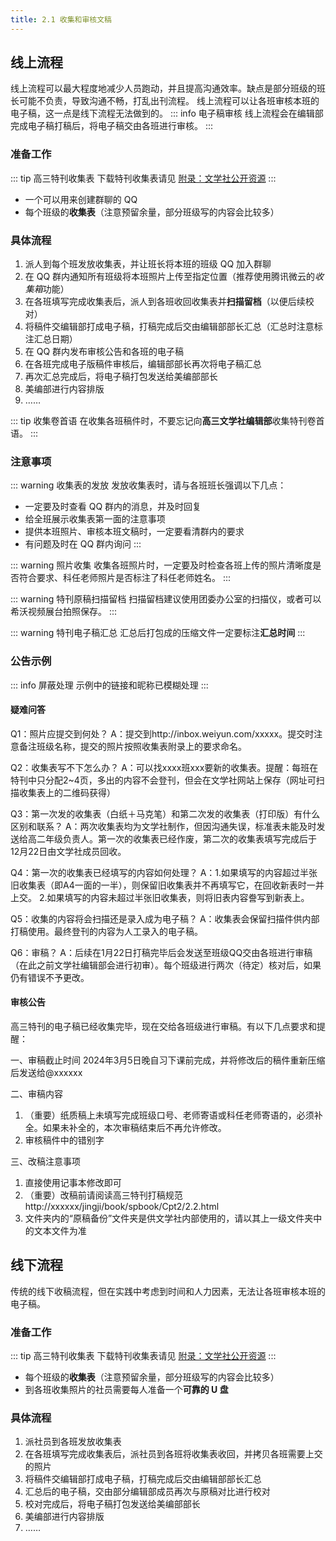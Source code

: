 ```yaml
---
title: 2.1 收集和审核文稿
---
```

## 线上流程
线上流程可以最大程度地减少人员跑动，并且提高沟通效率。缺点是部分班级的班长可能不负责，导致沟通不畅，打乱出刊流程。
线上流程可以让各班审核本班的电子稿，这一点是线下流程无法做到的。
::: info 电子稿审核
线上流程会在编辑部完成电子稿打稿后，将电子稿交由各班进行审核。
:::
### 准备工作
::: tip 高三特刊收集表
下载特刊收集表请见 [附录：文学社公开资源](../../reference/Appendix/resource.md)
:::
- 一个可以用来创建群聊的 QQ
- 每个班级的**收集表**（注意预留余量，部分班级写的内容会比较多）
### 具体流程
1. 派人到每个班发放收集表，并让班长将本班的班级 QQ 加入群聊
2. 在 QQ 群内通知所有班级将本班照片上传至指定位置（推荐使用腾讯微云的*收集箱*功能）
3. 在各班填写完成收集表后，派人到各班收回收集表并**扫描留档**（以便后续校对）
4. 将稿件交编辑部打成电子稿，打稿完成后交由编辑部部长汇总（汇总时注意标注汇总日期）
5. 在 QQ 群内发布审核公告和各班的电子稿
6. 在各班完成电子版稿件审核后，编辑部部长再次将电子稿汇总
7. 再次汇总完成后，将电子稿打包发送给美编部部长
8. 美编部进行内容排版
9. ……

::: tip 收集卷首语
在收集各班稿件时，不要忘记向**高三文学社编辑部**收集特刊卷首语。
:::
### 注意事项
::: warning 收集表的发放
发放收集表时，请与各班班长强调以下几点：
- 一定要及时查看 QQ 群内的消息，并及时回复
- 给全班展示收集表第一面的注意事项
- 提供本班照片、审核本班文稿时，一定要看清群内的要求
- 有问题及时在 QQ 群内询问
:::

::: warning 照片收集
收集各班照片时，一定要及时检查各班上传的照片清晰度是否符合要求、科任老师照片是否标注了科任老师姓名。
:::

::: warning 特刊原稿扫描留档
扫描留档建议使用团委办公室的扫描仪，或者可以希沃视频展台拍照保存。
:::

::: warning 特刊电子稿汇总
汇总后打包成的压缩文件一定要标注**汇总时间**
:::
### 公告示例
::: info 屏蔽处理
示例中的链接和昵称已模糊处理
:::
#### 疑难问答
Q1：照片应提交到何处？
A：提交到http://inbox.weiyun.com/xxxxx。提交时注意备注班级名称，提交的照片按照收集表附录上的要求命名。

Q2：收集表写不下怎么办？
A：可以找xxxx班xxx要新的收集表。提醒：每班在特刊中只分配2~4页，多出的内容不会登刊，但会在文学社网站上保存（网址可扫描收集表上的二维码获得）

Q3：第一次发的收集表（白纸＋马克笔）和第二次发的收集表（打印版）有什么区别和联系？
A：两次收集表均为文学社制作，但因沟通失误，标准表未能及时发送给高二年级负责人。第一次的收集表已经作废，第二次的收集表填写完成后于12月22日由文学社成员回收。

Q4：第一次的收集表已经填写的内容如何处理？
A：1.如果填写的内容超过半张旧收集表（即A4一面的一半），则保留旧收集表并不再填写它，在回收新表时一并上交。
2.如果填写的内容未超过半张旧收集表，则将旧表内容誊写到新表上。

Q5：收集的内容将会扫描还是录入成为电子稿？
A：收集表会保留扫描件供内部打稿使用。最终登刊的内容为人工录入的电子稿。

Q6：审稿？
A：后续在1月22日打稿完毕后会发送至班级QQ交由各班进行审稿（在此之前文学社编辑部会进行初审）。每个班级进行两次（待定）核对后，如果仍有错误不予更改。

#### 审核公告
高三特刊的电子稿已经收集完毕，现在交给各班级进行审稿。有以下几点要求和提醒：

一、审稿截止时间
2024年3月5日晚自习下课前完成，并将修改后的稿件重新压缩后发送给@xxxxxx

二、审稿内容
1. （重要）纸质稿上未填写完成班级口号、老师寄语或科任老师寄语的，必须补全。如果未补全的，本次审稿结束后不再允许修改。
2. 审核稿件中的错别字

三、改稿注意事项
1. 直接使用记事本修改即可
2. （重要）改稿前请阅读高三特刊打稿规范http://xxxxxx/jingji/book/spbook/Cpt2/2.2.html
3. 文件夹内的“原稿备份”文件夹是供文学社内部使用的，请以其上一级文件夹中的文本文件为准

## 线下流程
传统的线下收稿流程，但在实践中考虑到时间和人力因素，无法让各班审核本班的电子稿。
### 准备工作
::: tip 高三特刊收集表
下载特刊收集表请见 [附录：文学社公开资源](../../reference/Appendix/resource.md)
:::
- 每个班级的**收集表**（注意预留余量，部分班级写的内容会比较多）
- 到各班收集照片的社员需要每人准备一个**可靠的 U 盘**

### 具体流程
1. 派社员到各班发放收集表
2. 在各班填写完成收集表后，派社员到各班将收集表收回，并拷贝各班需要上交的照片
3. 将稿件交编辑部打成电子稿，打稿完成后交由编辑部部长汇总
4. 汇总后的电子稿，交由部分编辑部成员再次与原稿对比进行校对
5. 校对完成后，将电子稿打包发送给美编部部长
6. 美编部进行内容排版
7. ……